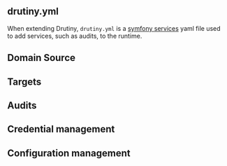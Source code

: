 ## drutiny.yml

When extending Drutiny, `drutiny.yml` is a [symfony services](https://symfony.com/doc/current/components/dependency_injection.html) yaml file
used to add services, such as audits, to the runtime.

## Domain Source

## Targets

## Audits

## Credential management

## Configuration management
